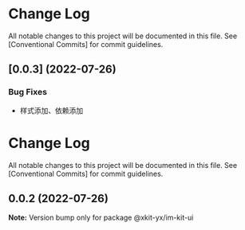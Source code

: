 # Change Log

All notable changes to this project will be documented in this file.
See [Conventional Commits] for commit guidelines.

## [0.0.3] (2022-07-26)

### Bug Fixes

- 样式添加、依赖添加

# Change Log

All notable changes to this project will be documented in this file.
See [Conventional Commits] for commit guidelines.

## 0.0.2 (2022-07-26)

**Note:** Version bump only for package @xkit-yx/im-kit-ui
